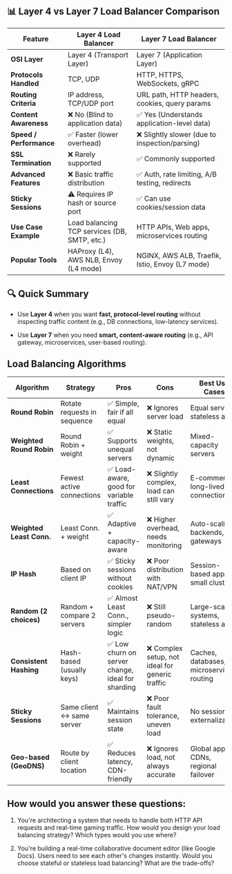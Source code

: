 
## 📊 Layer 4 vs Layer 7 Load Balancer Comparison
| Feature                         | Layer 4 Load Balancer                             | Layer 7 Load Balancer                                |
|----------------------------------|----------------------------------------------------|--------------------------------------------------------|
| **OSI Layer**                   | Layer 4 (Transport Layer)                         | Layer 7 (Application Layer)                            |
| **Protocols Handled**          | TCP, UDP                                          | HTTP, HTTPS, WebSockets, gRPC                          |
| **Routing Criteria**           | IP address, TCP/UDP port                          | URL path, HTTP headers, cookies, query params          |
| **Content Awareness**          | ❌ No (Blind to application data)                 | ✅ Yes (Understands application-level data)            |
| **Speed / Performance**        | ✅ Faster (lower overhead)                        | ❌ Slightly slower (due to inspection/parsing)         |
| **SSL Termination**            | ❌ Rarely supported                               | ✅ Commonly supported                                  |
| **Advanced Features**          | ❌ Basic traffic distribution                     | ✅ Auth, rate limiting, A/B testing, redirects         |
| **Sticky Sessions**            | ⚠️ Requires IP hash or source port                | ✅ Can use cookies/session data                        |
| **Use Case Example**           | Load balancing TCP services (DB, SMTP, etc.)      | HTTP APIs, Web apps, microservices routing             |
| **Popular Tools**              | HAProxy (L4), AWS NLB, Envoy (L4 mode)            | NGINX, AWS ALB, Traefik, Istio, Envoy (L7 mode)        |

## 🔍 Quick Summary

-   Use **Layer 4** when you want **fast, protocol-level routing** without inspecting traffic content (e.g., DB connections, low-latency services).
    
-   Use **Layer 7** when you need **smart, content-aware routing** (e.g., API gateway, microservices, user-based routing).

## Load Balancing Algorithms

| Algorithm                  | Strategy                      | Pros                                                                 | Cons                                                                | Best Use Cases                                |
|---------------------------|-------------------------------|----------------------------------------------------------------------|----------------------------------------------------------------------|------------------------------------------------|
| **Round Robin**           | Rotate requests in sequence   | ✅ Simple, fair if all equal                                         | ❌ Ignores server load                                              | Equal servers, stateless apps                 |
| **Weighted Round Robin**  | Round Robin + weight          | ✅ Supports unequal servers                                          | ❌ Static weights, not dynamic                                       | Mixed-capacity servers                        |
| **Least Connections**     | Fewest active connections     | ✅ Load-aware, good for variable traffic                             | ❌ Slightly complex, load can still vary                             | E-commerce, long-lived connections            |
| **Weighted Least Conn.**  | Least Conn. + weight          | ✅ Adaptive + capacity-aware                                         | ❌ Higher overhead, needs monitoring                                 | Auto-scaling backends, API gateways           |
| **IP Hash**               | Based on client IP            | ✅ Sticky sessions without cookies                                   | ❌ Poor distribution with NAT/VPN                                    | Session-based apps, small clusters            |
| **Random (2 choices)**    | Random + compare 2 servers    | ✅ Almost Least Conn., simpler logic                                | ❌ Still pseudo-random                                               | Large-scale systems, stateless apps           |
| **Consistent Hashing**    | Hash-based (usually keys)     | ✅ Low churn on server change, ideal for sharding                    | ❌ Complex setup, not ideal for generic traffic                      | Caches, databases, microservices routing      |
| **Sticky Sessions**       | Same client ↔ same server     | ✅ Maintains session state                                           | ❌ Poor fault tolerance, uneven load                                 | No session externalization                    |
| **Geo-based (GeoDNS)**    | Route by client location       | ✅ Reduces latency, CDN-friendly                                     | ❌ Ignores load, not always accurate                                 | Global apps, CDNs, regional failover          |



## How would you answer these questions:

1.  You're architecting a system that needs to handle both HTTP API requests and real-time gaming traffic. How would you design your load balancing strategy? Which types would you use where?
    
2.  You're building a real-time collaborative document editor (like Google Docs). Users need to see each other's changes instantly. Would you choose stateful or stateless load balancing? What are the trade-offs?

<!--stackedit_data:
eyJoaXN0b3J5IjpbLTUzNjc3ODA3NSwtODc2ODU1MDcwLDExOD
AyODgzMDRdfQ==
-->